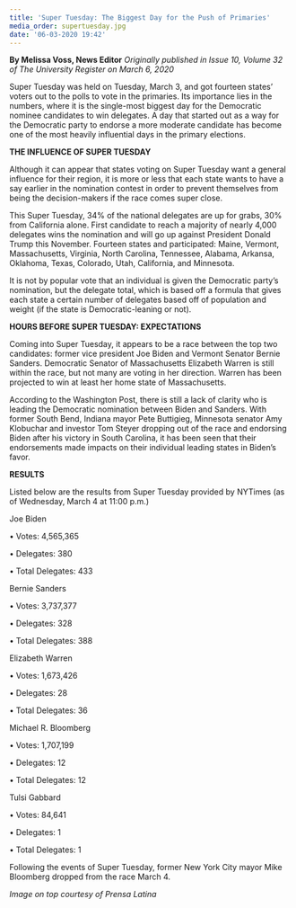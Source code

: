 ```yaml
---
title: 'Super Tuesday: The Biggest Day for the Push of Primaries'
media_order: supertuesday.jpg
date: '06-03-2020 19:42'
---
```


**By Melissa Voss, News Editor** _Originally published in Issue 10, Volume 32 of The University Register on March 6, 2020_

Super Tuesday was held on Tuesday, March 3, and got fourteen states’ voters out to the polls to vote in the primaries. Its importance lies in the numbers, where it is the single-most biggest day for the Democratic nominee candidates to win delegates. A day that started out as a way for the Democratic party to endorse a more moderate candidate has become one of the most heavily influential days in the primary elections.

**THE INFLUENCE OF SUPER TUESDAY**

Although it can appear that states voting on Super Tuesday want a general influence for their region, it is more or less that each state wants to have a say earlier in the nomination contest in order to prevent themselves from being the decision-makers if the race comes super close. 

This Super Tuesday, 34% of the national delegates are up for grabs, 30% from California alone. First candidate to reach a majority of nearly 4,000 delegates wins the nomination and will go up against President Donald Trump this November. Fourteen states and participated: Maine, Vermont, Massachusetts, Virginia, North Carolina, Tennessee, Alabama, Arkansa, Oklahoma, Texas, Colorado, Utah, California, and Minnesota. 

It is not by popular vote that an individual is given the Democratic party’s nomination, but the delegate total, which is based off a formula that gives each state a certain number of delegates based off of population and weight (if the state is Democratic-leaning or not).

**HOURS BEFORE SUPER TUESDAY: EXPECTATIONS**

Coming into Super Tuesday, it appears to be a race between the top two candidates: former vice president Joe Biden and Vermont Senator Bernie Sanders. Democratic Senator of Massachusetts Elizabeth Warren is still within the race, but not many are voting in her direction. Warren has been projected to win at least her home state of Massachusetts.

According to the Washington Post, there is still a lack of clarity who is leading the Democratic nomination between Biden and Sanders. With former South Bend, Indiana mayor Pete Buttigieg, Minnesota senator Amy Klobuchar and investor Tom Steyer dropping out of the race and endorsing Biden after his victory in South Carolina, it has been seen that their endorsements made impacts on their individual leading states in Biden’s favor.

**RESULTS**

Listed below are the results from Super Tuesday provided by NYTimes (as of Wednesday, March 4 at 11:00 p.m.)

Joe Biden

• Votes: 4,565,365

• Delegates: 380

• Total Delegates: 433

Bernie Sanders

• Votes: 3,737,377

• Delegates: 328

• Total Delegates: 388

Elizabeth Warren

• Votes: 1,673,426

• Delegates: 28

• Total Delegates: 36

Michael R. Bloomberg

• Votes: 1,707,199

• Delegates: 12

• Total Delegates: 12

Tulsi Gabbard

• Votes: 84,641

• Delegates: 1

• Total Delegates: 1

Following the events of Super Tuesday, former New York City mayor Mike Bloomberg dropped from the race March 4.

_Image on top courtesy of Prensa Latina_